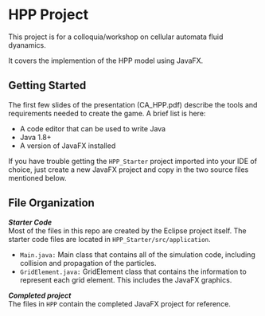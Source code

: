 # HPP Project
This project is for a colloquia/workshop on cellular automata fluid dyanamics.

It covers the implemention of the HPP model using JavaFX.

## Getting Started
The first few slides of the presentation (CA_HPP.pdf) describe the tools and requirements needed to create the game. A brief list is here:

* A code editor that can be used to write Java
* Java 1.8+
* A version of JavaFX installed

If you have trouble getting the `HPP_Starter` project imported into your IDE of choice, just create a new JavaFX project and copy in the two source files mentioned below.

## File Organization
***Starter Code***  
Most of the files in this repo are created by the Eclipse project itself. The starter code files are located in `HPP_Starter/src/application`.  
* `Main.java:` Main class that contains all of the simulation code, including collision and propagation of the particles.
* `GridElement.java:` GridElement class that contains the information to represent each grid element. This includes the JavaFX graphics.

***Completed project***  
The files in `HPP` contain the completed JavaFX project for reference.  
